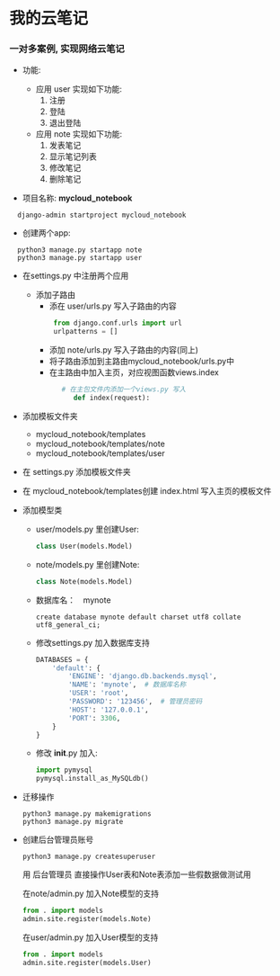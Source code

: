 # 我的云笔记
### 一对多案例, 实现网络云笔记
- 功能:
  - 应用 user 实现如下功能:
    1. 注册
    2. 登陆
    3. 退出登陆
  - 应用 note 实现如下功能:
    1. 发表笔记
    2. 显示笔记列表
    3. 修改笔记
    4. 删除笔记
    
- 项目名称:  **mycloud_notebook**
```shell
  django-admin startproject mycloud_notebook
```

- 创建两个app:
```shell
  python3 manage.py startapp note
  python3 manage.py startapp user
```

- 在settings.py 中注册两个应用
  - 添加子路由
    - 添在 user/urls.py 写入子路由的内容
      ```python   
       from django.conf.urls import url
       urlpatterns = []
      ```
    - 添加 note/urls.py 写入子路由的内容(同上)          
    - 将子路由添加到主路由mycloud_notebook/urls.py中
    - 在主路由中加入主页，对应视图函数views.index
      ```python   
         # 在主包文件内添加一个views.py 写入
            def index(request):
      ```
      
- 添加模板文件夹
    - mycloud_notebook/templates
    - mycloud_notebook/templates/note
    - mycloud_notebook/templates/user
      
- 在 settings.py 添加模板文件夹
- 在 mycloud_notebook/templates创建 index.html
  写入主页的模板文件
    
- 添加模型类
    - user/models.py 里创建User:
        ```python   
        class User(models.Model)
        ```
    - note/models.py 里创建Note:
        ```python  
        class Note(models.Model)
        ```
    - 数据库名：　mynote
        ```mysql
        create database mynote default charset utf8 collate utf8_general_ci;
        ```
    - 修改settings.py 加入数据库支持
        ```python  
        DATABASES = {
            'default': {
                'ENGINE': 'django.db.backends.mysql',
                'NAME': 'mynote',  # 数据库名称
                'USER': 'root',
                'PASSWORD': '123456',  # 管理员密码
                'HOST': '127.0.0.1',
                'PORT': 3306,
            }
        }
        ```
    - 修改 __init__.py 加入:
         ```python  
         import pymysql
         pymysql.install_as_MySQLdb()
         ```

- 迁移操作
    ```shell
    python3 manage.py makemigrations
    python3 manage.py migrate
    ```

- 创建后台管理员账号
    ```shell
    python3 manage.py createsuperuser
    ```
    用 后台管理员 直接操作User表和Note表添加一些假数据做测试用
    
  
  在note/admin.py 加入Note模型的支持
    ```python
    from . import models
    admin.site.register(models.Note)
    ```
  在user/admin.py 加入User模型的支持
    ```python
    from . import models
    admin.site.register(models.User)
    ```